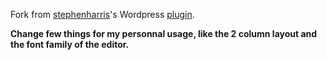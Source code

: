 Fork from [stephenharris](http://www.stephenharris.info)'s Wordpress [plugin](http://wordpress.org/plugins/wp-markdown/).

**Change few things for my personnal usage, like the 2 column layout and the font family of the editor.**
